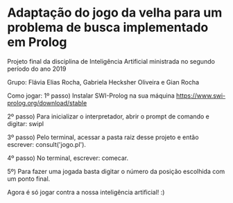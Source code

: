 # Adaptação do jogo da velha para um problema de busca implementado em Prolog
Projeto final da disciplina de Inteligência Artificial ministrada no segundo período do ano 2019

Grupo: Flávia Elias Rocha, Gabriela Hecksher Oliveira e Gian Rocha

Como jogar:
1º passo) Instalar SWI-Prolog na sua máquina
		https://www.swi-prolog.org/download/stable

2º passo) Para inicializar o interpretador, abrir o prompt de comando e digitar:
	swipl

3º passo) Pelo terminal, acessar a pasta raiz desse projeto e então escrever:
	consult('jogo.pl').

4º passo) No terminal, escrever:
	comecar.

5º) Para fazer uma jogada basta digitar o número da posição escolhida com um ponto final.

Agora é só jogar contra a nossa inteligência artificial! :)